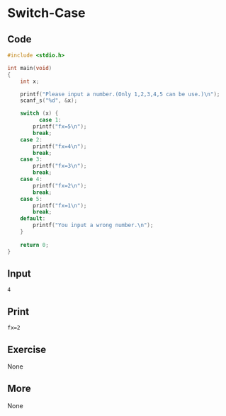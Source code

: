 # Switch-Case

## Code

```C
#include <stdio.h>

int main(void)
{
	int x;

	printf("Please input a number.(Only 1,2,3,4,5 can be use.)\n");
	scanf_s("%d", &x);

	switch (x) {
          case 1:
		printf("fx=5\n");
		break;
	case 2:
		printf("fx=4\n");
		break;
	case 3:
		printf("fx=3\n");
		break;
	case 4:
		printf("fx=2\n");
		break;
	case 5:
		printf("fx=1\n");
		break;
	default:
		printf("You input a wrong number.\n");
	}
	
	return 0;
}
```

## Input

`4`

## Print

`fx=2`

## Exercise

None

## More

None
